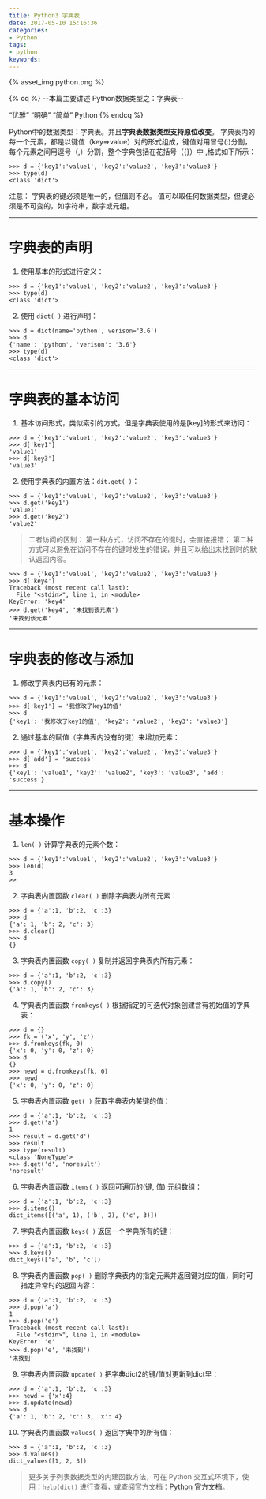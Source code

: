 ```yaml
---
title: Python3 字典表
date: 2017-05-10 15:16:36
categories:
- Python
tags:
- python
keywords:
---
```


{% asset_img python.png %}

{% cq %}
--本篇主要讲述 Python数据类型之：字典表--

“优雅”    “明确”    “简单”
Python
{% endcq %}

<!--more-->

Python中的数据类型：字典表。并且**字典表数据类型支持原位改变**。
字典表内的每一个元素，都是以键值（key=>value）对的形式组成，键值对用冒号(:)分割，每个元素之间用逗号（,）分割，整个字典包括在花括号（{}）中 ,格式如下所示：
```
>>> d = {'key1':'value1', 'key2':'value2', 'key3':'value3'}
>>> type(d)
<class 'dict'>
```

注意：
字典表的键必须是唯一的，但值则不必。
值可以取任何数据类型，但键必须是不可变的，如字符串，数字或元组。

****
# 字典表的声明

1. 使用基本的形式进行定义：
```
>>> d = {'key1':'value1', 'key2':'value2', 'key3':'value3'}
>>> type(d)
<class 'dict'>
```

2. 使用 `dict( )` 进行声明：
```
>>> d = dict(name='python', verison='3.6')
>>> d
{'name': 'python', 'verison': '3.6'}
>>> type(d)
<class 'dict'>
```

****
# 字典表的基本访问

1. 基本访问形式，类似索引的方式，但是字典表使用的是[key]的形式来访问：
```
>>> d = {'key1':'value1', 'key2':'value2', 'key3':'value3'}
>>> d['key1']
'value1'
>>> d['key3']
'value3'
```

2. 使用字典表的内置方法：`dit.get( )`：
```
>>> d = {'key1':'value1', 'key2':'value2', 'key3':'value3'}
>>> d.get('key1')
'value1'
>>> d.get('key2')
'value2'
```

> 二者访问的区别：
第一种方式，访问不存在的键时，会直接报错；
第二种方式可以避免在访问不存在的键时发生的错误，并且可以给出未找到时的默认返回内容。
```
>>> d = {'key1':'value1', 'key2':'value2', 'key3':'value3'}
>>> d['key4']
Traceback (most recent call last):
  File "<stdin>", line 1, in <module>
KeyError: 'key4'
>>> d.get('key4', '未找到该元素')
'未找到该元素'
```

****
# 字典表的修改与添加

1. 修改字典表内已有的元素：
```
>>> d = {'key1':'value1', 'key2':'value2', 'key3':'value3'}
>>> d['key1'] = '我修改了key1的值'
>>> d
{'key1': '我修改了key1的值', 'key2': 'value2', 'key3': 'value3'}
```

2. 通过基本的赋值（字典表内没有的键）来增加元素：
```
>>> d = {'key1':'value1', 'key2':'value2', 'key3':'value3'}
>>> d['add'] = 'success'
>>> d
{'key1': 'value1', 'key2': 'value2', 'key3': 'value3', 'add': 'success'}
```

****
# 基本操作

1. `len( )` 计算字典表的元素个数：
```
>>> d = {'key1':'value1', 'key2':'value2', 'key3':'value3'}
>>> len(d)
3
>>
```

2. 字典表内置函数 `clear( )` 删除字典表内所有元素：
```
>>> d = {'a':1, 'b':2, 'c':3}
>>> d
{'a': 1, 'b': 2, 'c': 3}
>>> d.clear()
>>> d
{}
```

3. 字典表内置函数 `copy( )` 复制并返回字典表内所有元素：
```
>>> d = {'a':1, 'b':2, 'c':3}
>>> d.copy()
{'a': 1, 'b': 2, 'c': 3}
```

4. 字典表内置函数 `fromkeys( )` 根据指定的可迭代对象创建含有初始值的字典表：
```
>>> d = {}
>>> fk = ('x', 'y', 'z')
>>> d.fromkeys(fk, 0)
{'x': 0, 'y': 0, 'z': 0}
>>> d
{}
>>> newd = d.fromkeys(fk, 0)
>>> newd
{'x': 0, 'y': 0, 'z': 0}
```

5. 字典表内置函数 `get( )` 获取字典表内某键的值：
```
>>> d = {'a':1, 'b':2, 'c':3}
>>> d.get('a')
1
>>> result = d.get('d')
>>> result
>>> type(result)
<class 'NoneType'>
>>> d.get('d', 'noresult')
'noresult'
```

6. 字典表内置函数 `items( )` 返回可遍历的(键, 值) 元组数组：
```
>>> d = {'a':1, 'b':2, 'c':3}
>>> d.items()
dict_items([('a', 1), ('b', 2), ('c', 3)])
```

7. 字典表内置函数 `keys( )` 返回一个字典所有的键：
```
>>> d = {'a':1, 'b':2, 'c':3}
>>> d.keys()
dict_keys(['a', 'b', 'c'])
```

8. 字典表内置函数 `pop( )` 删除字典表内的指定元素并返回键对应的值，同时可指定异常时的返回内容：
```
>>> d = {'a':1, 'b':2, 'c':3}
>>> d.pop('a')
1
>>> d.pop('e')
Traceback (most recent call last):
  File "<stdin>", line 1, in <module>
KeyError: 'e'
>>> d.pop('e', '未找到')
'未找到'
```

9. 字典表内置函数 `update( )` 把字典dict2的键/值对更新到dict里：
```
>>> d = {'a':1, 'b':2, 'c':3}
>>> newd = {'x':4}
>>> d.update(newd)
>>> d
{'a': 1, 'b': 2, 'c': 3, 'x': 4}
```

10. 字典表内置函数 `values( )` 返回字典中的所有值：
```
>>> d = {'a':1, 'b':2, 'c':3}
>>> d.values()
dict_values([1, 2, 3])
```

> 更多关于列表数据类型的内建函数方法，可在 Python 交互式环境下，使用：`help(dict)` 进行查看，或查阅官方文档：[Python 官方文档](https://docs.python.org/3/)。